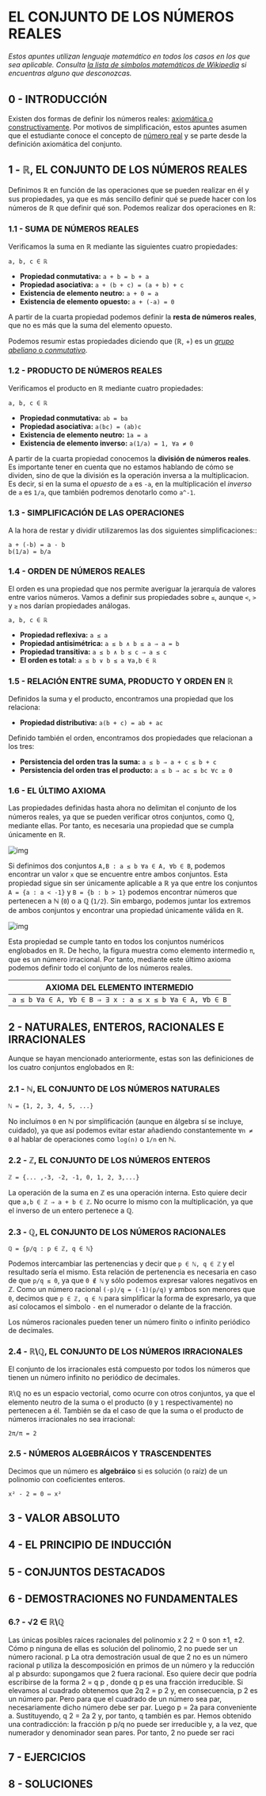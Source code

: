 # EL CONJUNTO DE LOS NÚMEROS REALES

###### Estos apuntes utilizan lenguaje matemático en todos los casos en los que sea aplicable. Consulta [la lista de símbolos matemáticos de Wikipedia](https://en.wikipedia.org/wiki/List_of_mathematical_symbols) si encuentras alguno que desconozcas.

## 0 - INTRODUCCIÓN

Existen dos formas de definir los números reales: [axiomática o constructivamente](https://en.wikipedia.org/wiki/Real_number#Definition). Por motivos de simplificación, estos apuntes asumen que el estudiante conoce el concepto de [número real](https://en.wikipedia.org/wiki/Real_number) y se parte desde la definición axiomática del conjunto.

## 1 - ℝ, EL CONJUNTO DE LOS NÚMEROS REALES

Definimos ℝ en función de las operaciones que se pueden realizar en él y sus propiedades, ya que es más sencillo definir qué se puede hacer con los números de ℝ que definir qué son. Podemos realizar dos operaciones en ℝ:

### 1.1 - SUMA DE NÚMEROS REALES

Verificamos la suma en ℝ mediante las siguientes cuatro propiedades:

    a, b, c ∈ ℝ

- **Propiedad conmutativa:** `a + b = b + a`
- **Propiedad asociativa:** `a + (b + c) = (a + b) + c`
- **Existencia de elemento neutro:** `a + 0 = a`
- **Existencia de elemento opuesto:** `a + (-a) = 0`

A partir de la cuarta propiedad podemos definir la **resta de números reales**, que no es más que la suma del elemento opuesto.

Podemos resumir estas propiedades diciendo que (ℝ, +) es un [*grupo abeliano* o *conmutativo*](https://es.wikipedia.org/wiki/Grupo_abeliano).

### 1.2 - PRODUCTO DE NÚMEROS REALES

Verificamos el producto en ℝ mediante cuatro propiedades:

    a, b, c ∈ ℝ

- **Propiedad conmutativa:** `ab = ba`
- **Propiedad asociativa:** `a(bc) = (ab)c`
- **Existencia de elemento neutro:** `1a = a`
- **Existencia de elemento inverso:** `a(1/a) = 1, ∀a ≠ 0`

A partir de la cuarta propiedad conocemos la **división de números reales**. Es importante tener en cuenta que no estamos hablando de cómo se dividen, sino de que la división es la operación inversa a la multiplicacion. Es decir, si en la suma el *opuesto* de `a` es `-a`, en la multiplicación el *inverso* de `a` es `1/a`, que también podremos denotarlo como `a^-1`.

### 1.3 - SIMPLIFICACIÓN DE LAS OPERACIONES

A la hora de restar y dividir utilizaremos las dos siguientes simplificaciones::

    a + (-b) = a - b
    b(1/a) = b/a

### 1.4 - ORDEN DE NÚMEROS REALES

El orden es una propiedad que nos permite averiguar la jerarquía de valores entre varios números. Vamos a definir sus propiedades sobre `≤`, aunque `<`, `>` y `≥` nos darían propiedades análogas.

    a, b, c ∈ ℝ

- **Propiedad reflexiva:** `a ≤ a`
- **Propiedad antisimétrica:** `a ≤ b ∧ b ≤ a ⇒ a = b`
- **Propiedad transitiva:** `a ≤ b ∧ b ≤ c ⇒ a ≤ c`
- **El orden es total:** `a ≤ b ∨ b ≤ a ∀a,b ∈ ℝ`

### 1.5 - RELACIÓN ENTRE SUMA, PRODUCTO Y ORDEN EN ℝ

Definidos la suma y el producto, encontramos una propiedad que los relaciona:
- **Propiedad distributiva:** `a(b + c) = ab + ac`

Definido también el orden, encontramos dos propiedades que relacionan a los tres:
- **Persistencia del orden tras la suma:** `a ≤ b ⇒ a + c ≤ b + c`
- **Persistencia del orden tras el producto:** `a ≤ b ⇒ ac ≤ bc ∀c ≥ 0`

### 1.6 - EL ÚLTIMO AXIOMA

Las propiedades definidas hasta ahora no delimitan el conjunto de los números reales, ya que se pueden verificar otros conjuntos, como ℚ, mediante ellas. Por tanto, es necesaria una propiedad que se cumpla únicamente en ℝ.

![img](https://drive.google.com/uc?export=view&id=18mTPIg5OXrYIbowrWUcmQLWbl9UT4WXs)

Si definimos dos conjuntos `A,B : a ≤ b ∀a ∈ A, ∀b ∈ B`, podemos encontrar un valor `x` que se encuentre entre ambos conjuntos. Esta propiedad sigue sin ser únicamente aplicable a ℝ ya que entre los conjuntos `A = {a : a < -1}` y `B = {b : b > 1}` podemos encontrar números que pertenecen a ℕ (`0`) o a ℚ (`1/2`). Sin embargo, podemos juntar los extremos de ambos conjuntos y encontrar una propiedad únicamente válida en ℝ.

![img](https://drive.google.com/uc?export=view&id=1skKcYiaJKqBrGnULICLhHCwDOJq_lyuC)

Esta propiedad se cumple tanto en todos los conjuntos numéricos englobados en ℝ. De hecho, la figura muestra como elemento intermedio `π`, que es un número irracional. Por tanto, mediante este último axioma podemos definir todo el conjunto de los números reales.

| AXIOMA DEL ELEMENTO INTERMEDIO |
| :---: |
| `a ≤ b ∀a ∈ A, ∀b ∈ B ⇒ ∃ x : a ≤ x ≤ b ∀a ∈ A, ∀b ∈ B` |

## 2 - NATURALES, ENTEROS, RACIONALES E IRRACIONALES

Aunque se hayan mencionado anteriormente, estas son las definiciones de los cuatro conjuntos englobados en ℝ:

### 2.1 - ℕ, EL CONJUNTO DE LOS NÚMEROS NATURALES

    ℕ = {1, 2, 3, 4, 5, ...}

No incluímos `0` en ℕ por simplificación (aunque en álgebra sí se incluye, cuidado), ya que así podemos evitar estar añadiendo constantemente `∀n ≠ 0` al hablar de operaciones como `log(n)` o `1/n` en ℕ.

### 2.2 - ℤ, EL CONJUNTO DE LOS NÚMEROS ENTEROS

    ℤ = {... ,-3, -2, -1, 0, 1, 2, 3,...}

La operación de la suma en ℤ es una operación interna. Esto quiere decir que `a,b ∈ ℤ ⇒ a + b ∈ ℤ`. No ocurre lo mismo con la multiplicación, ya que el inverso de un entero pertenece a ℚ.

### 2.3 - ℚ, EL CONJUNTO DE LOS NÚMEROS RACIONALES

    ℚ = {p/q : p ∈ ℤ, q ∈ ℕ}

Podemos intercambiar las pertenencias y decir que `p ∈ ℕ, q ∈ ℤ` y el resultado sería el mismo. Esta relación de pertenencia es necesaria en caso de que `p/q ≤ 0`, ya que `0 ∉ ℕ` y sólo podemos expresar valores negativos en ℤ. Como un número racional `(-p)/q = (-1)(p/q)` y ambos son menores que `0`, decimos que `p ∈ ℤ, q ∈ ℕ` para simplificar la forma de expresarlo, ya que así colocamos el símbolo `-` en el numerador o delante de la fracción.

Los números racionales pueden tener un número finito o infinito periódico de decimales.

### 2.4 - ℝ\ℚ, EL CONJUNTO DE LOS NÚMEROS IRRACIONALES

El conjunto de los irracionales está compuesto por todos los números que tienen un número infinito no periódico de decimales.

ℝ\ℚ no es un espacio vectorial, como ocurre con otros conjuntos, ya que el elemento neutro de la suma o el producto (`0` y `1` respectivamente) no pertenecen a él. También se da el caso de que la suma o el producto de números irracionales no sea irracional:

    2π/π = 2

### 2.5 - NÚMEROS ALGEBRÁICOS Y TRASCENDENTES

Decimos que un número es **algebráico** si es solución (o raíz) de un polinomio con coeficientes enteros.

    x² - 2 = 0 ⇔ x² 

## 3 - VALOR ABSOLUTO

## 4 - EL PRINCIPIO DE INDUCCIÓN

## 5 - CONJUNTOS DESTACADOS

## 6 - DEMOSTRACIONES NO FUNDAMENTALES

### 6.? - √2 ∈ ℝ\ℚ

Las únicas posibles raíces racionales del polinomio x 2 2 = 0 son ±1, ±2. Cómo
p
ninguna de ellas es solución del polinomio,
2 no puede ser un número racional.
p
La otra demostración usual de que 2 no es un número racional p utiliza la descomposición en
primos de un número y la reducción al p absurdo: supongamos que 2 fuera racional. Eso quiere
decir que podría escribirse de la forma 2 = q p , donde q p es una fracción irreducible. Si elevamos
al cuadrado obtenemos que 2q 2 = p 2 y, en consecuencia, p 2 es un número par. Pero para que
el cuadrado de un número sea par, necesariamente dicho número debe ser par. Luego p = 2a
para conveniente a. Sustituyendo, q 2 = 2a 2 y, por tanto, q también es par. Hemos obtenido una
contradicción: la fracción
p p/q no puede ser irreducible y, a la vez, que numerador y denominador
sean pares. Por tanto, 2 no puede ser raci

## 7 - EJERCICIOS

## 8 - SOLUCIONES